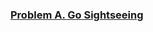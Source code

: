 
### [Problem A. Go Sightseeing](https://codejam.withgoogle.com/codejam/contest/8284487/dashboard#s=p0)
